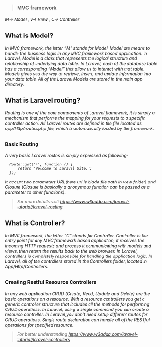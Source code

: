 ><h3> MVC framework
 <h6> M-> Model , 
      v-> View ,
      C-> Controller

<h2>What is Model?
<h6>In MVC framework, the letter “M” stands for Model. 
Model are means to handle the business logic in any MVC framework based application. 
In Laravel, Model is a class that represents the logical structure and relationship of underlying data table. 
In Laravel, each of the database table has a corresponding “Model” that allow us to interact with that table. 
Models gives you the way to retrieve, insert, and update information into your data table.
All of the Laravel Models are stored in the main app directory.
  
<h2>What is Laravel routing?
<h6>Routing is one of the core components of Laravel framework, it is simply a mechanism that performs the mapping for your requests to a specific controller action. All Laravel routes are defined in the file located as app/Http/routes.php file, which is automatically loaded by the framework.

<h3>Basic Routing
<h6>A very basic Laravel routes is simply expressed as following-

      Route::get('/', function () {
          return 'Welcome to Laravel Site.';
      });

It accept two parameters URL(here url is blade file path in view folder) and Closure (Closure is basically a anonymous function can be passed as a parameter to other functions).  
  
>For more details visit https://www.w3adda.com/laravel-tutorial/laravel-routing  

<h2>What is Controller?
<h6>In MVC framework, the letter “C” stands for Controller. Controller is the entry point for any MVC framework based application, it receives the incoming HTTP requests and process it communicating with models and views, then return the results back to the web browser. In Laravel, controllers is completely responsible for handling the application logic.
In Laravel, all of the controllers stored in the Controllers folder, located in App/Http/Controllers.
  
<h3>Creating Restful Resource Controllers
<h6>In any web application CRUD (Create, Read, Update and Delete) are the basic operations on a resource. With a resource controllers you get a generic controller structure that includes all the methods for performing CRUD operations. In Laravel, using a single command you can create a resource controller. In Laravel,you don’t need setup different routes for CRUD operations. Single route declaration can handle all of the RESTful operations for specified resource.  
  
> For better understanding https://www.w3adda.com/laravel-tutorial/laravel-controllers  
  
